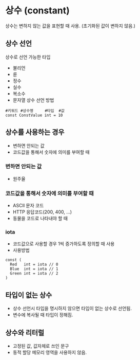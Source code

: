 # 상수 (constant)
상수는 변하지 않는 값을 표현할 때 사용. (초기화된 값이 변하지 않음.)

## 상수 선언
상수로 선언 가능한 타입
- 불리언
- 룬
- 정수
- 실수
- 복소수
- 문자열
상수 선언 방법
```
#키워드 #상수명     #타입  #값
const ConstValue int = 10
```

## 상수를 사용하는 경우
- 변하면 안되는 값
- 코드값을 통해서 숫자에 의미를 부여할 때

### 변하면 안되는 값
- 원주율

### 코드값을 통해서 숫자에 의미를 부여할 때
- ASCII 문자 코드
- HTTP 응답코드(200, 400, ...)
- 동물을 코드로 나타내야 할 때

### iota
- 코드값으로 사용할 경우 1씩 증가하도록 정의할 때 사용
- 사용방법
```
const (
  Red   int = iota // 0
  Blue  int = iota // 1
  Green int = iota // 2
)
```

## 타입이 없는 상수
- 상수 선언시 타입을 명시하지 않으면 타입이 없는 상수로 선언됨.
- 변수에 복사될 때 타입이 정해짐.

## 상수와 리터럴
- 고정된 값, 값자체로 쓰인 문구
- 동적 할당 메모리 영역을 사용하지 않음.

